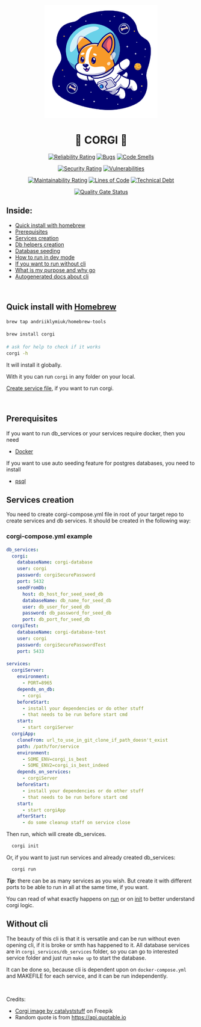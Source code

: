 <div align="center">
  <img width="300" height="300" src="./resources/corgi.png">
  
  # 🐶 CORGI 🐶
  [![Reliability Rating](https://sonarcloud.io/api/project_badges/measure?project=Andriiklymiuk_corgi&metric=reliability_rating)](https://sonarcloud.io/summary/new_code?id=Andriiklymiuk_corgi)
  [![Bugs](https://sonarcloud.io/api/project_badges/measure?project=Andriiklymiuk_corgi&metric=bugs)](https://sonarcloud.io/summary/new_code?id=Andriiklymiuk_corgi)
  [![Code Smells](https://sonarcloud.io/api/project_badges/measure?project=Andriiklymiuk_corgi&metric=code_smells)](https://sonarcloud.io/summary/new_code?id=Andriiklymiuk_corgi)

  [![Security Rating](https://sonarcloud.io/api/project_badges/measure?project=Andriiklymiuk_corgi&metric=security_rating)](https://sonarcloud.io/summary/new_code?id=Andriiklymiuk_corgi)
  [![Vulnerabilities](https://sonarcloud.io/api/project_badges/measure?project=Andriiklymiuk_corgi&metric=vulnerabilities)](https://sonarcloud.io/summary/new_code?id=Andriiklymiuk_corgi)

  [![Maintainability Rating](https://sonarcloud.io/api/project_badges/measure?project=Andriiklymiuk_corgi&metric=sqale_rating)](https://sonarcloud.io/summary/new_code?id=Andriiklymiuk_corgi)
  [![Lines of Code](https://sonarcloud.io/api/project_badges/measure?project=Andriiklymiuk_corgi&metric=ncloc)](https://sonarcloud.io/summary/new_code?id=Andriiklymiuk_corgi)
  [![Technical Debt](https://sonarcloud.io/api/project_badges/measure?project=Andriiklymiuk_corgi&metric=sqale_index)](https://sonarcloud.io/summary/new_code?id=Andriiklymiuk_corgi)

  [![Quality Gate Status](https://sonarcloud.io/api/project_badges/measure?project=Andriiklymiuk_corgi&metric=alert_status)](https://sonarcloud.io/summary/new_code?id=Andriiklymiuk_corgi)
</div>


## Inside:
- [Quick install with homebrew](#quick-install-with-homebrewhttpsbrewsh-without-repo-cloning)
- [Prerequisites](#prerequisites)
- [Services creation](#services-creation)
- [Db helpers creation](./resources/readme/db_helpers.md)
- [Database seeding](./resources/readme/db_helpers.md#database-seeding)
- [How to run in dev mode](./resources/readme/how_to_develop.md)
- [If you want to run without cli](#without-cli)
- [What is my purpose and why go](./resources/readme/why_it_exists.md)
- [Autogenerated docs about cli](./resources/readme/corgi.md)

</br>

## Quick install with [Homebrew](https://brew.sh)

```bash
brew tap andriiklymiuk/homebrew-tools

brew install corgi

# ask for help to check if it works
corgi -h
```

It will install it globally.

With it you can run `corgi` in any folder on your local.

[Create service file](#services-creation), if you want to run corgi.

</br>

## Prerequisites
If you want to run db_services or your services require docker, then you need
- [Docker](https://www.docker.com)

If you want to use auto seeding feature for postgres databases, you need to install
- [psql](https://formulae.brew.sh/formula/libpq) 


## Services creation

You need to create corgi-compose.yml file in root of your target repo to create services and db services.
It should be created in the following way:
### corgi-compose.yml example
```yml
db_services:
  corgi:
    databaseName: corgi-database
    user: corgi
    password: corgiSecurePassword
    port: 5432
    seedFromDb:
      host: db_host_for_seed_seed_db
      databaseName: db_name_for_seed_db
      user: db_user_for_seed_db
      password: db_password_for_seed_db
      port: db_port_for_seed_db
  corgiTest:
    databaseName: corgi-database-test
    user: corgi
    password: corgiSecurePasswordTest
    port: 5433

services:
  corgiServer:
    environment:
      - PORT=8965
    depends_on_db:
      - corgi
    beforeStart:
      - install your dependencies or do other stuff
      - that needs to be run before start cmd
    start:
      - start corgiServer
  corgiApp:
    cloneFrom: url_to_use_in_git_clone_if_path_doesn't_exist
    path: /path/for/service
    environment:
      - SOME_ENV=corgi_is_best
      - SOME_ENV2=corgi_is_best_indeed
    depends_on_services:
      - corgiServer
    beforeStart:
      - install your dependencies or do other stuff
      - that needs to be run before start cmd
    start:
      - start corgiApp
    afterStart:
      - do some cleanup staff on service close
```
Then run, which will create db_services.
```bash 
  corgi init
```
Or, if you want to just run services and already created db_services:
```bash 
  corgi run
```

***Tip***: there can be as many services as you wish. 
But create it with different ports to be able to run in all at the same time, if you want.

You can read of what exactly happens on [run](./resources/readme/why_it_exists.md#what-happens-on-run) or on [init](./resources/readme/why_it_exists.md#what-happens-on-run) to better understand corgi logic.

## Without cli

The beauty of this cli is that it is versatile and can be run without even opening cli, if it is broke or smth has happened to it.
All database services are in `corgi_services/db_services` folder, so you can go to interested service folder and just run `make up` to start the database.

It can be done so, because cli is dependent upon on `docker-compose.yml` and MAKEFILE for each service, and it can be run independently.

</br>

Credits:

- <a href="https://www.freepik.com/free-vector/cute-corgi-dog-astronaut-floating-space-cartoon-vector-icon-illustration-animal-science-icon-concept-isolated-premium-vector-flat-cartoon-style_22271104.htm#query=corgi%20icon&position=7&from_view=keyword">Corgi image by catalyststuff</a> on Freepik
- Random quote is from https://api.quotable.io
